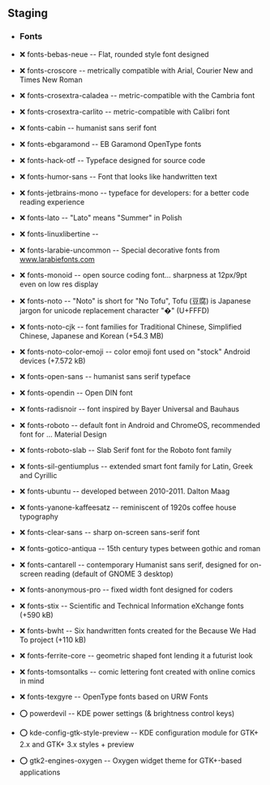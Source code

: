##  Staging
- ### Fonts
- :x:  fonts-bebas-neue  --	Flat, rounded style font designed
- :x:  fonts-croscore  --	metrically compatible with Arial, Courier New and Times New Roman
- :x:  fonts-crosextra-caladea  --	metric-compatible with the Cambria font
- :x:  fonts-crosextra-carlito  --	metric-compatible with Calibri font
- :x:  fonts-cabin  --	humanist sans serif font
- :x:  fonts-ebgaramond  --	EB Garamond OpenType fonts
- :x:  fonts-hack-otf  --	Typeface designed for source code
- :x:  fonts-humor-sans  --	Font that looks like handwritten text
- :x:  fonts-jetbrains-mono  --	typeface for developers: for a better code reading experience
- :x:  fonts-lato  --	"Lato" means "Summer" in Polish
- :x:  fonts-linuxlibertine  --
- :x:  fonts-larabie-uncommon  --	Special decorative fonts from www.larabiefonts.com
- :x:  fonts-monoid  --	open source coding font… sharpness at 12px/9pt even on low res display
- :x:  fonts-noto  --	"Noto" is short for "No Tofu", Tofu (豆腐) is Japanese jargon for unicode replacement character "�" (U+FFFD)
- :x:  fonts-noto-cjk  --	font families for Traditional Chinese, Simplified Chinese, Japanese and Korean (+54.3 MB)
- :x:  fonts-noto-color-emoji  --	color emoji font used on "stock" Android devices (+7.572 kB)
- :x:  fonts-open-sans  --	humanist sans serif typeface
- :x:  fonts-opendin  --	Open DIN font
- :x:  fonts-radisnoir  --	font inspired by Bayer Universal and Bauhaus
- :x:  fonts-roboto  --	default font in Android and ChromeOS, recommended font for … Material Design
- :x:  fonts-roboto-slab  --	Slab Serif font for the Roboto font family
- :x:  fonts-sil-gentiumplus  --	extended smart font family for Latin, Greek and Cyrillic
- :x:  fonts-ubuntu  --		developed between 2010-2011. Dalton Maag
- :x:  fonts-yanone-kaffeesatz  --	reminiscent of 1920s coffee house typography
- :x:  fonts-clear-sans  --		sharp on-screen sans-serif font
- :x:  fonts-gotico-antiqua  --		15th century types between gothic and roman
- :x:  fonts-cantarell  --		contemporary Humanist sans serif, designed for on-screen reading (default of GNOME 3 desktop)
- :x:  fonts-anonymous-pro  --	fixed width font designed for coders
- :x:  fonts-stix  --		Scientific and Technical Information eXchange fonts (+590 kB)
- :x:  fonts-bwht  --		Six handwritten fonts created for the Because We Had To project (+110 kB)
- :x:  fonts-ferrite-core  --		geometric shaped font lending it a futurist look
- :x:  fonts-tomsontalks  --		comic lettering font created with online comics in mind
- :x:  fonts-texgyre  --		OpenType fonts based on URW Fonts

- :o:  powerdevil  --  KDE power settings (& brightness control keys)
- :o:  kde-config-gtk-style-preview  --	KDE configuration module for GTK+ 2.x and GTK+ 3.x styles + preview
- :o:  gtk2-engines-oxygen  --	Oxygen widget theme for GTK+-based applications
